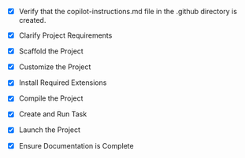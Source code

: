 <!-- Use this file to provide workspace-specific custom instructions to Copilot. For more details, visit https://code.visualstudio.com/docs/copilot/copilot-customization#_use-a-githubcopilotinstructionsmd-file -->

- [x] Verify that the copilot-instructions.md file in the .github directory is created.

- [x] Clarify Project Requirements
<!-- Python Flask web application for Urdu text card generator with PDF and JPG export capabilities -->

- [x] Scaffold the Project
<!-- Created Flask project structure with templates, static files, and main application -->

- [x] Customize the Project
<!-- Added Urdu font support, card generation, and export functionality -->

- [x] Install Required Extensions
<!-- No specific extensions required for this Python project -->

- [x] Compile the Project
<!-- Installed dependencies in virtual environment successfully -->

- [x] Create and Run Task
<!-- Flask development server is running on port 5001 -->

- [x] Launch the Project
<!-- Application is accessible at http://127.0.0.1:5001 -->

- [x] Ensure Documentation is Complete
<!-- README.md and documentation completed -->

